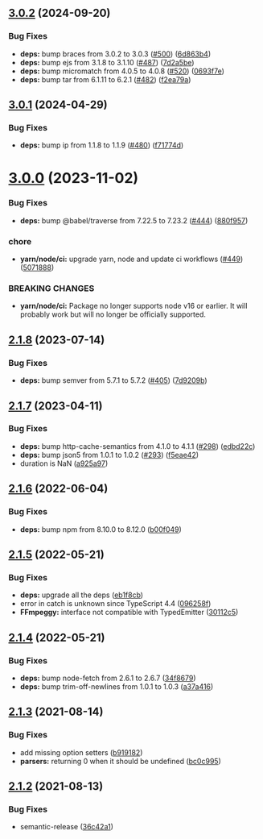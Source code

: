## [3.0.2](https://github.com/mekwall/ffmpeggy/compare/v3.0.1...v3.0.2) (2024-09-20)

### Bug Fixes

- **deps:** bump braces from 3.0.2 to 3.0.3 ([#500](https://github.com/mekwall/ffmpeggy/issues/500)) ([6d863b4](https://github.com/mekwall/ffmpeggy/commit/6d863b4c5f3f1e8714518e12bbd7b7b550a0937f))
- **deps:** bump ejs from 3.1.8 to 3.1.10 ([#487](https://github.com/mekwall/ffmpeggy/issues/487)) ([7d2a5be](https://github.com/mekwall/ffmpeggy/commit/7d2a5beb44eb2f0fd332ff0ca7168506f52bdb8f))
- **deps:** bump micromatch from 4.0.5 to 4.0.8 ([#520](https://github.com/mekwall/ffmpeggy/issues/520)) ([0693f7e](https://github.com/mekwall/ffmpeggy/commit/0693f7e518635080d4bdac7a24c3c16dcf8463ea))
- **deps:** bump tar from 6.1.11 to 6.2.1 ([#482](https://github.com/mekwall/ffmpeggy/issues/482)) ([f2ea79a](https://github.com/mekwall/ffmpeggy/commit/f2ea79a9c2534c119180544d60e34522fbd6e3a5))

## [3.0.1](https://github.com/mekwall/ffmpeggy/compare/v3.0.0...v3.0.1) (2024-04-29)

### Bug Fixes

- **deps:** bump ip from 1.1.8 to 1.1.9 ([#480](https://github.com/mekwall/ffmpeggy/issues/480)) ([f71774d](https://github.com/mekwall/ffmpeggy/commit/f71774d46f19888f5a120cec981922abba8a639f))

# [3.0.0](https://github.com/mekwall/ffmpeggy/compare/v2.1.8...v3.0.0) (2023-11-02)

### Bug Fixes

- **deps:** bump @babel/traverse from 7.22.5 to 7.23.2 ([#444](https://github.com/mekwall/ffmpeggy/issues/444)) ([880f957](https://github.com/mekwall/ffmpeggy/commit/880f9572796893e19dc19324b50a282ff3d23a7d))

### chore

- **yarn/node/ci:** upgrade yarn, node and update ci workflows ([#449](https://github.com/mekwall/ffmpeggy/issues/449)) ([5071888](https://github.com/mekwall/ffmpeggy/commit/5071888002580ca19fa22e8ba940fb6ad06e204a))

### BREAKING CHANGES

- **yarn/node/ci:** Package no longer supports node v16 or earlier. It will probably work but will no longer be officially supported.

## [2.1.8](https://github.com/mekwall/ffmpeggy/compare/v2.1.7...v2.1.8) (2023-07-14)

### Bug Fixes

- **deps:** bump semver from 5.7.1 to 5.7.2 ([#405](https://github.com/mekwall/ffmpeggy/issues/405)) ([7d9209b](https://github.com/mekwall/ffmpeggy/commit/7d9209bd417dc868d9533ead3d421eb7b299bdb1))

## [2.1.7](https://github.com/mekwall/ffmpeggy/compare/v2.1.6...v2.1.7) (2023-04-11)

### Bug Fixes

- **deps:** bump http-cache-semantics from 4.1.0 to 4.1.1 ([#298](https://github.com/mekwall/ffmpeggy/issues/298)) ([edbd22c](https://github.com/mekwall/ffmpeggy/commit/edbd22c0dbc78dc65de31ab3c80c7429c2d7738d))
- **deps:** bump json5 from 1.0.1 to 1.0.2 ([#293](https://github.com/mekwall/ffmpeggy/issues/293)) ([f5eae42](https://github.com/mekwall/ffmpeggy/commit/f5eae428c523a3e5b0f78c527f82b5e9062e3563))
- duration is NaN ([a925a97](https://github.com/mekwall/ffmpeggy/commit/a925a97546b9ac6e619f48c345b96b5dead3a836))

## [2.1.6](https://github.com/mekwall/ffmpeggy/compare/v2.1.5...v2.1.6) (2022-06-04)

### Bug Fixes

- **deps:** bump npm from 8.10.0 to 8.12.0 ([b00f049](https://github.com/mekwall/ffmpeggy/commit/b00f049ed8a545d3040ba009f6cf6ceac9f7eee7))

## [2.1.5](https://github.com/mekwall/ffmpeggy/compare/v2.1.4...v2.1.5) (2022-05-21)

### Bug Fixes

- **deps:** upgrade all the deps ([eb1f8cb](https://github.com/mekwall/ffmpeggy/commit/eb1f8cbe5bf917416918e8122e114572b1970006))
- error in catch is unknown since TypeScript 4.4 ([096258f](https://github.com/mekwall/ffmpeggy/commit/096258f35dd7f3659a2f1a41acf0ce02f1b93cbe))
- **FFmpeggy:** interface not compatible with TypedEmitter ([30112c5](https://github.com/mekwall/ffmpeggy/commit/30112c5b33ef80c8732661893ee7476926072049))

## [2.1.4](https://github.com/mekwall/ffmpeggy/compare/v2.1.3...v2.1.4) (2022-05-21)

### Bug Fixes

- **deps:** bump node-fetch from 2.6.1 to 2.6.7 ([34f8679](https://github.com/mekwall/ffmpeggy/commit/34f86796212498a1499fbd8a23b09ba22060ab96))
- **deps:** bump trim-off-newlines from 1.0.1 to 1.0.3 ([a37a416](https://github.com/mekwall/ffmpeggy/commit/a37a416c6be2ec8af40fc3bcf7311aa935680ae1))

## [2.1.3](https://github.com/mekwall/ffmpeggy/compare/v2.1.2...v2.1.3) (2021-08-14)

### Bug Fixes

- add missing option setters ([b919182](https://github.com/mekwall/ffmpeggy/commit/b919182da87e413951aef8b708cd271542c3b1e9))
- **parsers:** returning 0 when it should be undefined ([bc0c995](https://github.com/mekwall/ffmpeggy/commit/bc0c995cc736ece9164aa0d0736e6a74d742b591))

## [2.1.2](https://github.com/mekwall/ffmpeggy/compare/v2.1.1...v2.1.2) (2021-08-13)

### Bug Fixes

- semantic-release ([36c42a1](https://github.com/mekwall/ffmpeggy/commit/36c42a1cd6835c7d36c4797bef94fce9a6f7b92b))
